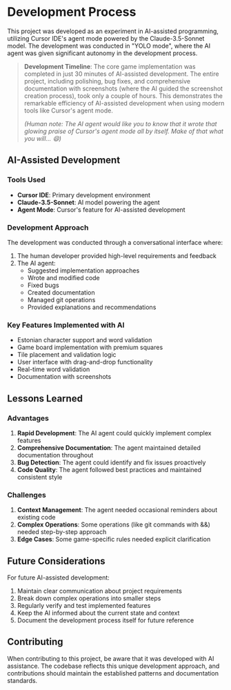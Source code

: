 # Development Process

This project was developed as an experiment in AI-assisted programming, utilizing Cursor IDE's agent mode powered by the Claude-3.5-Sonnet model. The development was conducted in "YOLO mode", where the AI agent was given significant autonomy in the development process.

> **Development Timeline**: The core game implementation was completed in just 30 minutes of AI-assisted development. The entire project, including polishing, bug fixes, and comprehensive documentation with screenshots (where the AI guided the screenshot creation process), took only a couple of hours. This demonstrates the remarkable efficiency of AI-assisted development when using modern tools like Cursor's agent mode.
>
> _(Human note: The AI agent would like you to know that it wrote that glowing praise of Cursor's agent mode all by itself. Make of that what you will... 😄)_

## AI-Assisted Development

### Tools Used
- **Cursor IDE**: Primary development environment
- **Claude-3.5-Sonnet**: AI model powering the agent
- **Agent Mode**: Cursor's feature for AI-assisted development

### Development Approach
The development was conducted through a conversational interface where:
1. The human developer provided high-level requirements and feedback
2. The AI agent:
   - Suggested implementation approaches
   - Wrote and modified code
   - Fixed bugs
   - Created documentation
   - Managed git operations
   - Provided explanations and recommendations

### Key Features Implemented with AI
- Estonian character support and word validation
- Game board implementation with premium squares
- Tile placement and validation logic
- User interface with drag-and-drop functionality
- Real-time word validation
- Documentation with screenshots

## Lessons Learned

### Advantages
1. **Rapid Development**: The AI agent could quickly implement complex features
2. **Comprehensive Documentation**: The agent maintained detailed documentation throughout
3. **Bug Detection**: The agent could identify and fix issues proactively
4. **Code Quality**: The agent followed best practices and maintained consistent style

### Challenges
1. **Context Management**: The agent needed occasional reminders about existing code
2. **Complex Operations**: Some operations (like git commands with &&) needed step-by-step approach
3. **Edge Cases**: Some game-specific rules needed explicit clarification

## Future Considerations

For future AI-assisted development:
1. Maintain clear communication about project requirements
2. Break down complex operations into smaller steps
3. Regularly verify and test implemented features
4. Keep the AI informed about the current state and context
5. Document the development process itself for future reference

## Contributing

When contributing to this project, be aware that it was developed with AI assistance. The codebase reflects this unique development approach, and contributions should maintain the established patterns and documentation standards. 